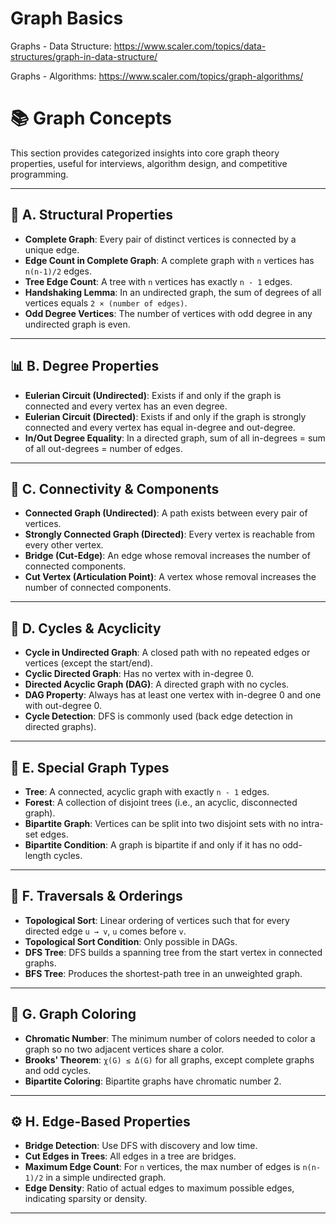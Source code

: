 # Graph Basics

Graphs - Data Structure: https://www.scaler.com/topics/data-structures/graph-in-data-structure/

Graphs - Algorithms: https://www.scaler.com/topics/graph-algorithms/

# 📚 Graph Concepts

This section provides categorized insights into core graph theory properties, useful for interviews, algorithm design, and competitive programming.

---

## 🧱 A. Structural Properties

- **Complete Graph**: Every pair of distinct vertices is connected by a unique edge.
- **Edge Count in Complete Graph**: A complete graph with `n` vertices has `n(n-1)/2` edges.
- **Tree Edge Count**: A tree with `n` vertices has exactly `n - 1` edges.
- **Handshaking Lemma**: In an undirected graph, the sum of degrees of all vertices equals `2 × (number of edges)`.
- **Odd Degree Vertices**: The number of vertices with odd degree in any undirected graph is even.

---

## 📊 B. Degree Properties

- **Eulerian Circuit (Undirected)**: Exists if and only if the graph is connected and every vertex has an even degree.
- **Eulerian Circuit (Directed)**: Exists if and only if the graph is strongly connected and every vertex has equal in-degree and out-degree.
- **In/Out Degree Equality**: In a directed graph, sum of all in-degrees = sum of all out-degrees = number of edges.

---

## 🔗 C. Connectivity & Components

- **Connected Graph (Undirected)**: A path exists between every pair of vertices.
- **Strongly Connected Graph (Directed)**: Every vertex is reachable from every other vertex.
- **Bridge (Cut-Edge)**: An edge whose removal increases the number of connected components.
- **Cut Vertex (Articulation Point)**: A vertex whose removal increases the number of connected components.

---

## 🔁 D. Cycles & Acyclicity

- **Cycle in Undirected Graph**: A closed path with no repeated edges or vertices (except the start/end).
- **Cyclic Directed Graph**: Has no vertex with in-degree 0.
- **Directed Acyclic Graph (DAG)**: A directed graph with no cycles.
- **DAG Property**: Always has at least one vertex with in-degree 0 and one with out-degree 0.
- **Cycle Detection**: DFS is commonly used (back edge detection in directed graphs).

---

## 🌲 E. Special Graph Types

- **Tree**: A connected, acyclic graph with exactly `n - 1` edges.
- **Forest**: A collection of disjoint trees (i.e., an acyclic, disconnected graph).
- **Bipartite Graph**: Vertices can be split into two disjoint sets with no intra-set edges.
- **Bipartite Condition**: A graph is bipartite if and only if it has no odd-length cycles.

---

## 🧭 F. Traversals & Orderings

- **Topological Sort**: Linear ordering of vertices such that for every directed edge `u → v`, `u` comes before `v`.
- **Topological Sort Condition**: Only possible in DAGs.
- **DFS Tree**: DFS builds a spanning tree from the start vertex in connected graphs.
- **BFS Tree**: Produces the shortest-path tree in an unweighted graph.

---

## 🎨 G. Graph Coloring

- **Chromatic Number**: The minimum number of colors needed to color a graph so no two adjacent vertices share a color.
- **Brooks' Theorem**: `χ(G) ≤ Δ(G)` for all graphs, except complete graphs and odd cycles.
- **Bipartite Coloring**: Bipartite graphs have chromatic number 2.

---

## ⚙️ H. Edge-Based Properties

- **Bridge Detection**: Use DFS with discovery and low time.
- **Cut Edges in Trees**: All edges in a tree are bridges.
- **Maximum Edge Count**: For `n` vertices, the max number of edges is `n(n-1)/2` in a simple undirected graph.
- **Edge Density**: Ratio of actual edges to maximum possible edges, indicating sparsity or density.

---

